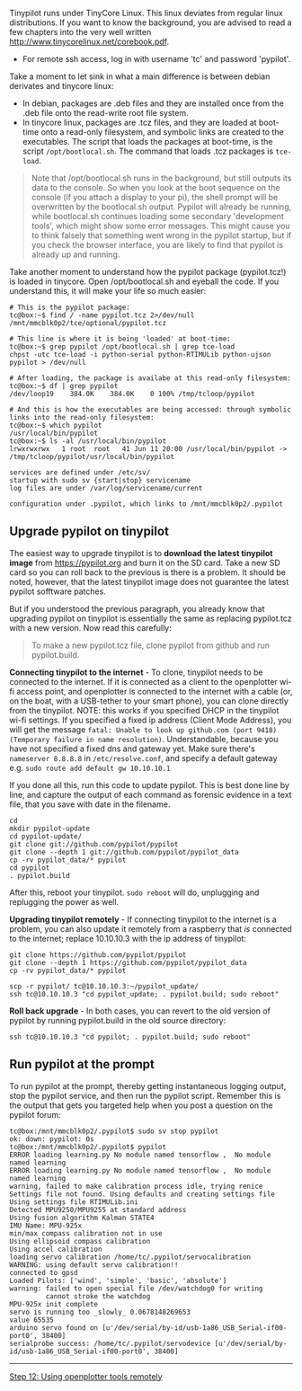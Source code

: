 Tinypilot runs under TinyCore Linux. This linux deviates from regular linux distributions. If you want to know the background, you are advised to read a few chapters into the very well written http://www.tinycorelinux.net/corebook.pdf.

- For remote ssh access, log in with username 'tc' and password 'pypilot'.

Take a moment to let sink in what a main difference is between debian derivates and tinycore linux:
- In debian, packages are .deb files and they are installed once from the .deb file onto the read-write root file system. 
- In tinycore linux, packages are .tcz files, and they are loaded at boot-time onto a read-only filesystem, and symbolic links are created to the executables. The script that loads the packages at boot-time, is the script `/opt/bootlocal.sh`. The command that loads .tcz packages is `tce-load`.

>Note that /opt/bootlocal.sh runs in the background, but still outputs its data to the console. So when you look at the boot sequence on the console (if you attach a display to your pi), the shell prompt will be overwritten by the bootlocal.sh output. Pypilot will already be running, while bootlocal.sh continues loading some secondary 'development tools', which might show some error messages. This might cause you to think falsely that something went wrong in the pypilot startup, but if you check the browser interface, you are likely to find that pypilot is already up and running.

Take another moment to understand how the pypilot package (pypilot.tcz!) is loaded in tinycore. Open /opt/bootlocal.sh and eyeball the code. If you understand this, it will make your life so much easier:
```
# This is the pypilot package:
tc@box:~$ find / -name pypilot.tcz 2>/dev/null
/mnt/mmcblk0p2/tce/optional/pypilot.tcz

# This line is where it is being 'loaded' at boot-time:
tc@box:~$ grep pypilot /opt/bootlocal.sh | grep tce-load
chpst -utc tce-load -i python-serial python-RTIMULib python-ujson pypilot > /dev/null

# After loading, the package is availabe at this read-only filesystem:
tc@box:~$ df | grep pypilot
/dev/loop19    384.0K    384.0K    0 100% /tmp/tcloop/pypilot

# And this is how the executables are being accessed: through symbolic links into the read-only filesystem:
tc@box:~$ which pypilot
/usr/local/bin/pypilot
tc@box:~$ ls -al /usr/local/bin/pypilot
lrwxrwxrwx   1 root  root   41 Jun 11 20:00 /usr/local/bin/pypilot -> /tmp/tcloop/pypilot/usr/local/bin/pypilot

services are defined under /etc/sv/
startup with sudo sv {start|stop} servicename
log files are under /var/log/servicename/current

configuration under .pypilot, which links to /mnt/mmcblk0p2/.pypilot
```
## Upgrade pypilot on tinypilot
The easiest way to upgrade tinypilot is to **download the latest tinypilot image** from https://pypilot.org and burn it on the SD card. Take a new SD card so you can roll back to the previous is there is a problem. It should be noted, however, that the latest tinypilot image does not guarantee the latest pypilot sofftware patches. 

But if you understood the previous paragraph, you already know that upgrading pypilot on tinypilot is essentially the same as replacing pypilot.tcz with a new version. Now read this carefully:
>To make a new pypilot.tcz file, clone pypilot from github and run pypilot.build.

**Connecting tinypilot to the internet** - To clone, tinypilot needs to be connected to the internet. If it is connected as a client to the openplotter wi-fi access point, and openplotter is connected to the internet with a cable (or, on the boat, with a USB-tether to your smart phone), you can clone directly from the tinypilot. NOTE: this works if you specified DHCP in the tinypilot wi-fi settings. If you specified a fixed ip address (Client Mode Address), you will get the message `fatal: Unable to look up github.com (port 9418) (Temporary failure in name resolution)`. Understandable, because you have not specified a fixed dns and gateway yet. Make sure there's `nameserver 8.8.8.8` in `/etc/resolve.conf`, and specify a default gateway e.g. `sudo route add default gw 10.10.10.1`

If you done all this, run this code to update pypilot. This is best done line by line, and capture the output of each command as forensic evidence in a text file, that you save with date in the filename.
```
cd
mkdir pypilot-update
cd pypilot-update/
git clone git://github.com/pypilot/pypilot
git clone --depth 1 git://github.com/pypilot/pypilot_data
cp -rv pypilot_data/* pypilot
cd pypilot
. pypilot.build

```
After this, reboot your tinypilot. `sudo reboot` will do, unplugging and replugging the power as well.

**Upgrading tinypilot remotely** - If connecting tinypilot to the internet is a problem, you can also update it remotely from a raspberry that *is* connected to the internet; replace 10.10.10.3 with the ip address of tinypilot:

```
git clone https://github.com/pypilot/pypilot
git clone --depth 1 https://github.com/pypilot/pypilot_data
cp -rv pypilot_data/* pypilot

scp -r pypilot/ tc@10.10.10.3:~/pypilot_update/
ssh tc@10.10.10.3 "cd pypilot_update; . pypilot.build; sudo reboot"
```

**Roll back upgrade** - In both cases, you can revert to the old version of pypilot by running pypilot.build in the old source directory:
```
ssh tc@10.10.10.3 "cd pypilot; . pypilot.build; sudo reboot"
```

## Run pypilot at the prompt
To run pypilot at the prompt, thereby getting instantaneous logging output, stop the pypilot service, and then run the pypilot script. Remember this is the output that gets you targeted help when you post a question on the pypilot forum:
```
tc@box:/mnt/mmcblk0p2/.pypilot$ sudo sv stop pypilot
ok: down: pypilot: 0s
tc@box:/mnt/mmcblk0p2/.pypilot$ pypilot
ERROR loading learning.py No module named tensorflow ,  No module named learning
ERROR loading learning.py No module named tensorflow ,  No module named learning
warning, failed to make calibration process idle, trying renice
Settings file not found. Using defaults and creating settings file
Using settings file RTIMULib.ini
Detected MPU9250/MPU9255 at standard address
Using fusion algorithm Kalman STATE4
IMU Name: MPU-925x
min/max compass calibration not in use
Using ellipsoid compass calibration
Using accel calibration
loading servo calibration /home/tc/.pypilot/servocalibration
WARNING: using default servo calibration!!
connected to gpsd
Loaded Pilots: ['wind', 'simple', 'basic', 'absolute']
warning: failed to open special file /dev/watchdog0 for writing
         cannot stroke the watchdog
MPU-925x init complete
servo is running too _slowly_ 0.0678148269653
value 65535
arduino servo found on [u'/dev/serial/by-id/usb-1a86_USB_Serial-if00-port0', 38400]
serialprobe success: /home/tc/.pypilot/servodevice [u'/dev/serial/by-id/usb-1a86_USB_Serial-if00-port0', 38400]
```


***
[Step 12: Using openplotter tools remotely](Step-12-Using-openplotter-tools-remotely)
